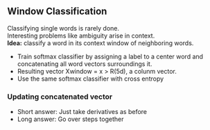 ## Window Classification
Classifying single words is rarely done.   
Interesting problems like ambiguity arise in context.   
**Idea:** classify a word in its context window of neighboring words.   
+ Train softmax classifier by assigning a label to a center word and concatenating all word vectors surroundings it.   
+ Resulting vector Xwindow = x > R(5d), a colunm vector.
+ Use the same softmax classifier with cross entropy

### Updating concatenated vector
+ Short answer: Just take derivatives as before
+ Long answer: Go over steps together
